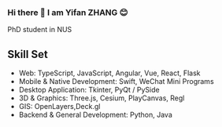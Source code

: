 ### Hi there 👋 I am Yifan ZHANG 😊

PhD student in NUS 

## Skill Set
- Web: TypeScript, JavaScript, Angular, Vue, React, Flask
- Mobile & Native Development: Swift, WeChat Mini Programs
- Desktop Application: Tkinter, PyQt / PySide
- 3D & Graphics: Three.js, Cesium, PlayCanvas, Regl
- GIS: OpenLayers,Deck.gl
- Backend & General Development: Python, Java

